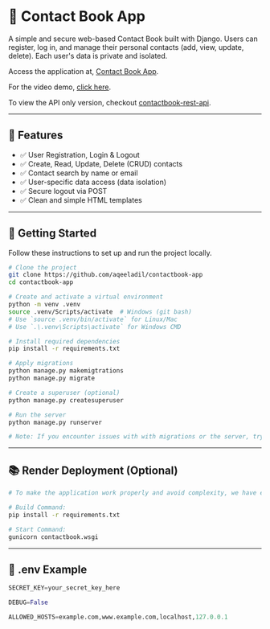 # 📒 Contact Book App

A simple and secure web-based Contact Book built with Django. Users can register, log in, and manage their personal contacts (add, view, update, delete). Each user's data is private and isolated.

Access the application at, [Contact Book App](https://www.aqeeladil.site).

For the video demo, [click here](https://www.awesomescreenshot.com/video/39426736?key=a2add7e5905c0a591889d8c9394d7ac9).

To view the API only version, checkout [contactbook-rest-api](https://github.com/aqeeladil/contactbook-rest-api).

---

## 🔧 Features

- ✅ User Registration, Login & Logout
- ✅ Create, Read, Update, Delete (CRUD) contacts
- ✅ Contact search by name or email
- ✅ User-specific data access (data isolation)
- ✅ Secure logout via POST
- ✅ Clean and simple HTML templates

---

## 🚀 Getting Started

Follow these instructions to set up and run the project locally.

```bash
# Clone the project
git clone https://github.com/aqeeladil/contactbook-app
cd contactbook-app

# Create and activate a virtual environment
python -m venv .venv
source .venv/Scripts/activate  # Windows (git bash)
# Use `source .venv/bin/activate` for Linux/Mac
# Use `.\.venv\Scripts\activate` for Windows CMD

# Install required dependencies
pip install -r requirements.txt

# Apply migrations
python manage.py makemigtrations
python manage.py migrate

# Create a superuser (optional)
python manage.py createsuperuser   

# Run the server
python manage.py runserver

# Note: If you encounter issues with with migrations or the server, try deleting the migration files and the database file before running the command again.
```

---

## 📚 Render Deployment (Optional) 

```bash
# To make the application work properly and avoid complexity, we have exposed our database "db.sqlite3" to the public github repo (Not recommended for a real project).

# Build Command:
pip install -r requirements.txt

# Start Command:
gunicorn contactbook.wsgi
```

---

## 📜 .env Example

```python
SECRET_KEY=your_secret_key_here

DEBUG=False

ALLOWED_HOSTS=example.com,www.example.com,localhost,127.0.0.1
```

```

